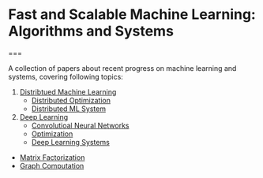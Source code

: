 # Fast and Scalable Machine Learning: Algorithms and  Systems
===

A collection of papers about recent progress on machine learning and systems, covering following topics:

1. [Distribtued Machine Learning](dist_ml.md)
	- [Distributed Optimization](dist_ml.md#distributed-optimization)
	- [Distributed ML System](dist_ml.md#distributed-ml-systems)
2. [Deep Learning]()
	- [Convolutioal Neural Networks](dl_cnn.md) 
	- [Optimization](dl_opt.md)
	- [Deep Learning Systems](dl_sys.md) 	
- [Matrix Factorization](matrix_fact.md)
- [Graph Computation](graph.md) 
 

